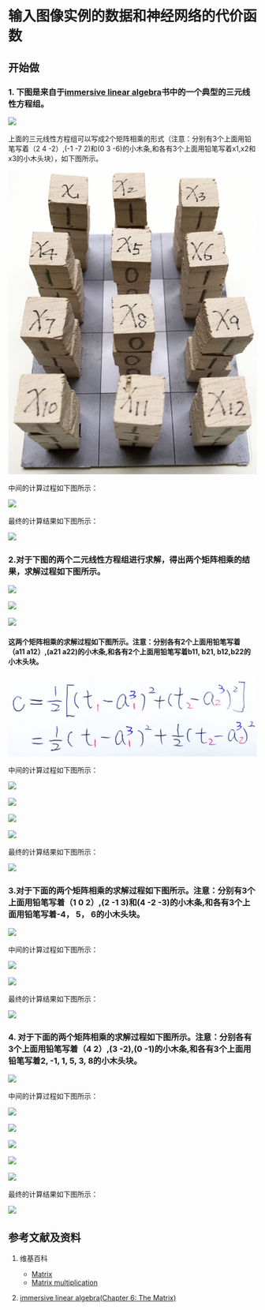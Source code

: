 ﻿# 输入图像实例的数据和神经网络的代价函数

## 开始做

### 1. 下图是来自于[immersive linear algebra](http://immersivemath.com/ila/ch05_gausselim/ch05.html)书中的一个典型的三元线性方程组。

![](/images/体验神经网络中的数学原理/输入图像实例的数据和神经网络的代价函数/1a1.jpg)

上面的三元线性方程组可以写成2个矩阵相乘的形式（注意：分别有3个上面用铅笔写着（2 4 -2）,(-1 -7 2)和(0 3 -6)的小木条,和各有3个上面用铅笔写着x1,x2和x3的小木头块），如下图所示。

![](/images/体验神经网络中的数学原理/输入图像实例的数据和神经网络的代价函数/1a2.jpg)

中间的计算过程如下图所示：

![](/images/体验神经网络中的数学原理/输入图像实例的数据和神经网络的代价函数/1a3.jpg)

最终的计算结果如下图所示：

![](/images/体验神经网络中的数学原理/输入图像实例的数据和神经网络的代价函数/1a4.jpg)

### 2.对于下图的两个二元线性方程组进行求解，得出两个矩阵相乘的结果，求解过程如下图所示。

![](/images/体验神经网络中的数学原理/输入图像实例的数据和神经网络的代价函数/2a1-1.jpg)

![](/images/体验神经网络中的数学原理/输入图像实例的数据和神经网络的代价函数/2a1-2.jpg)

![](/images/体验神经网络中的数学原理/输入图像实例的数据和神经网络的代价函数/2a1-3.jpg)

#### 这两个矩阵相乘的求解过程如下图所示。注意：分别各有2个上面用铅笔写着（a11 a12）,(a21 a22)的小木条,和各有2个上面用铅笔写着b11, b21, b12,b22的小木头块。

![](/images/体验神经网络中的数学原理/输入图像实例的数据和神经网络的代价函数/2a2.jpg)

中间的计算过程如下图所示：

![](/images/体验神经网络中的数学原理/输入图像实例的数据和神经网络的代价函数/2a3.jpg)

![](/images/体验神经网络中的数学原理/输入图像实例的数据和神经网络的代价函数/2a4.jpg)

![](/images/体验神经网络中的数学原理/输入图像实例的数据和神经网络的代价函数/2a5.jpg)

![](/images/体验神经网络中的数学原理/输入图像实例的数据和神经网络的代价函数/2a6.jpg)

最终的计算结果如下图所示：

![](/images/体验神经网络中的数学原理/输入图像实例的数据和神经网络的代价函数/2a7.jpg)

### 3.对于下面的两个矩阵相乘的求解过程如下图所示。注意：分别有3个上面用铅笔写着（1 0 2）,(2 -1 3)和(4 -2 -3)的小木条,和各有3个上面用铅笔写着-4， 5， 6的小木头块。

![](/images/体验神经网络中的数学原理/输入图像实例的数据和神经网络的代价函数/3a1.jpg)

中间的计算过程如下图所示：

![](/images/体验神经网络中的数学原理/输入图像实例的数据和神经网络的代价函数/3a2.jpg)

![](/images/体验神经网络中的数学原理/输入图像实例的数据和神经网络的代价函数/3a3.jpg)

最终的计算结果如下图所示：

![](/images/体验神经网络中的数学原理/输入图像实例的数据和神经网络的代价函数/3a4.jpg)

### 4. 对于下面的两个矩阵相乘的求解过程如下图所示。注意：分别各有3个上面用铅笔写着（4 2）,(3 -2),(0 -1)的小木条,和各有3个上面用铅笔写着2, -1, 1, 5, 3, 8的小木头块。

![](/images/体验神经网络中的数学原理/输入图像实例的数据和神经网络的代价函数/4a1.jpg)

中间的计算过程如下图所示：

![](/images/体验神经网络中的数学原理/输入图像实例的数据和神经网络的代价函数/4a2.jpg)

![](/images/体验神经网络中的数学原理/输入图像实例的数据和神经网络的代价函数/4a3.jpg)

![](/images/体验神经网络中的数学原理/输入图像实例的数据和神经网络的代价函数/4a4.jpg)

![](/images/体验神经网络中的数学原理/输入图像实例的数据和神经网络的代价函数/4a5.jpg)

![](/images/体验神经网络中的数学原理/输入图像实例的数据和神经网络的代价函数/4a6.jpg)

最终的计算结果如下图所示：

![](/images/体验神经网络中的数学原理/输入图像实例的数据和神经网络的代价函数/4a7.jpg)

## 参考文献及资料

1. 维基百科
	- [Matrix](https://en.wikipedia.org/wiki/Matrix_(mathematics)) 
	- [Matrix multiplication](https://en.wikipedia.org/wiki/Matrix_multiplication) 

2. [immersive linear algebra(Chapter 6: The Matrix)](http://immersivemath.com/ila/ch06_matrices/ch06.html)